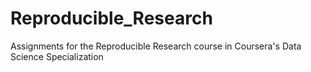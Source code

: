 # Reproducible_Research
Assignments for the Reproducible Research course in Coursera's Data Science Specialization
